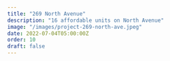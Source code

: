 ```yaml
---
title: "269 North Avenue"
description: "16 affordable units on North Avenue"
image: "/images/project-269-north-ave.jpeg"
date: 2022-07-04T05:00:00Z
order: 10 
draft: false
---
```

